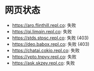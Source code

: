 # 网页状态
- https://aro.flinthill.repl.co: 失败
- https://qi.limqin.repl.co: 失败
- https://stds.stpsc.repl.co: 失败 (403)
- https://deo.babox.repl.co: 失败 (403)
- https://chatai.cokio.repl.co: 失败
- https://ypto.tnpyv.repl.co: 失败
- https://ask.skzey.repl.co: 失败
